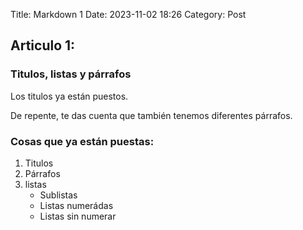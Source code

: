 Title: Markdown 1
Date: 2023-11-02 18:26
Category: Post

## Articulo 1:
### Titulos, listas y párrafos

Los titulos ya están puestos.

De repente, te das cuenta que también tenemos diferentes párrafos.

### Cosas que ya están puestas:

1. Titulos
2. Párrafos
3. listas
	- Sublistas
	- Listas numerádas
	- Listas sin numerar

